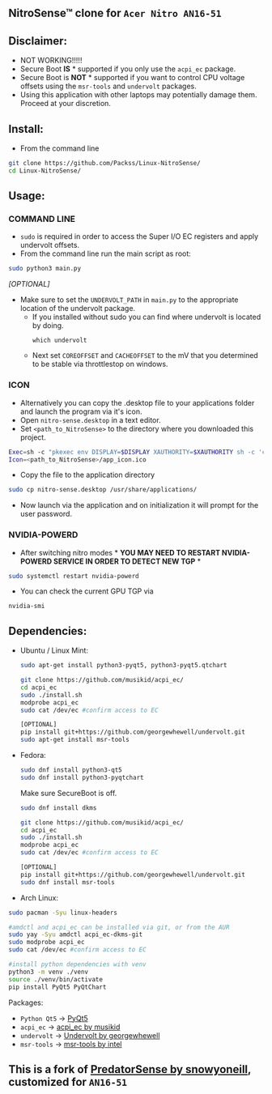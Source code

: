 ## NitroSense™ clone for ```Acer Nitro AN16-51```

## Disclaimer:
* NOT WORKING!!!!!
* Secure Boot **IS** \* supported if you only use the ```acpi_ec``` package.
* Secure Boot is **NOT** \* supported if you want to control CPU voltage offsets using the ```msr-tools``` and ```undervolt``` packages.
* Using this application with other laptops may potentially damage them. Proceed at your discretion.

## Install:
- From the command line
```sh
git clone https://github.com/Packss/Linux-NitroSense/
cd Linux-NitroSense/
```

## Usage:
### COMMAND LINE
 - ```sudo``` is required in order to access the Super I/O EC registers and apply undervolt offsets.
  - From the command line run the main script as root:
  ```sh
  sudo python3 main.py
  ```

_[OPTIONAL]_
- Make sure to set the ```UNDERVOLT_PATH``` in ```main.py``` to the appropriate location of the undervolt package.
  - If you installed without sudo you can find where undervolt is located by doing.
    ```
    which undervolt
    ```
  - Next set ```COREOFFSET``` and ```CACHEOFFSET``` to the mV that you determined to be stable via throttlestop on windows.

### ICON
 - Alternatively you can copy the .desktop file to your applications folder and launch the program via it's icon.
  - Open ```nitro-sense.desktop``` in a text editor.
  - Set ```<path_to_NitroSense>``` to the directory where you downloaded this project.
  ```sh
  Exec=sh -c "pkexec env DISPLAY=$DISPLAY XAUTHORITY=$XAUTHORITY sh -c 'cd <path_to_NitroSense> && python3 main.py'"
  Icon=<path_to_NitroSense>/app_icon.ico
  ```
  - Copy the file to the application directory
  ```sh
  sudo cp nitro-sense.desktop /usr/share/applications/
  ```
  - Now launch via the application and on initialization it will prompt for the user password.

### NVIDIA-POWERD
- After switching nitro modes \* **YOU MAY NEED TO RESTART NVIDIA-POWERD SERVICE IN ORDER TO DETECT NEW TGP** \*
```sh
sudo systemctl restart nvidia-powerd
```
- You can check the current GPU TGP via
```
nvidia-smi
```

## Dependencies:
* Ubuntu / Linux Mint:
  ```sh
  sudo apt-get install python3-pyqt5, python3-pyqt5.qtchart
  ```

  ```sh
  git clone https://github.com/musikid/acpi_ec/
  cd acpi_ec
  sudo ./install.sh
  modprobe acpi_ec
  sudo cat /dev/ec #confirm access to EC
  ```

  ```sh
  [OPTIONAL]
  pip install git+https://github.com/georgewhewell/undervolt.git
  sudo apt-get install msr-tools
  ```
* Fedora:
  ```sh
  sudo dnf install python3-qt5
  sudo dnf install python3-pyqtchart
  ```
  Make sure SecureBoot is off.

  ```sh
  sudo dnf install dkms

  git clone https://github.com/musikid/acpi_ec/
  cd acpi_ec
  sudo ./install.sh
  modprobe acpi_ec
  sudo cat /dev/ec #confirm access to EC
  ```

  ```sh
  [OPTIONAL]
  pip install git+https://github.com/georgewhewell/undervolt.git
  sudo dnf install msr-tools
  ```
* Arch Linux:
 ```sh
 sudo pacman -Syu linux-headers

 #amdctl and acpi_ec can be installed via git, or from the AUR
 sudo yay -Syu amdctl acpi_ec-dkms-git
 sudo modprobe acpi_ec
 sudo cat /dev/ec #confirm access to EC

 #install python dependencies with venv
 python3 -m venv ./venv
 source ./venv/bin/activate
 pip install PyQt5 PyQtChart
 ```
Packages:
* ```Python Qt5``` -> [PyQt5](https://pypi.org/project/PyQt5/)
* ```acpi_ec``` -> [acpi_ec by musikid](https://github.com/musikid/acpi_ec/)
* ```undervolt``` -> [Undervolt by georgewhewell](https://github.com/georgewhewell/undervolt)
* ```msr-tools``` -> [msr-tools by intel](https://github.com/intel/msr-tools)

## This is a fork of [PredatorSense by snowyoneill](https://github.com/snowyoneill/Linux-PredatorSense), customized for ```AN16-51```
